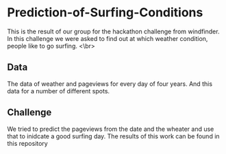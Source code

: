 # Prediction-of-Surfing-Conditions
This is the result of our group for the hackathon challenge from windfinder. 
In this challenge we were asked to find out at which weather condition, people like to go surfing. <\br>
## Data
The data of weather and pageviews for every day of four years. And this data for a number of different spots.

## Challenge
We tried to predict the pageviews from the date and the wheater and use that to inidcate a good surfing day.
The results of this work can be found in this repository
